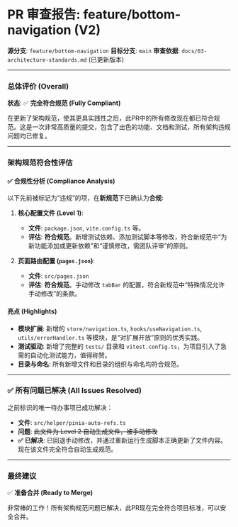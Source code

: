 # PR 审查报告: feature/bottom-navigation (V2)

**源分支**: `feature/bottom-navigation`
**目标分支**: `main`
**审查依据**: `docs/03-architecture-standards.md` (已更新版本)

---

### **总体评价 (Overall)**

**状态**: ✅ **完全符合规范 (Fully Compliant)**

在更新了架构规范，使其更具实践性之后，此PR中的所有修改现在都已符合规范。这是一次非常高质量的提交，包含了出色的功能、文档和测试，所有架构违规问题均已修复。

---

### **架构规范符合性评估**

#### ✅ **合规性分析 (Compliance Analysis)**

以下先前被标记为“违规”的项，在**新规范**下已确认为**合规**:

1.  **核心配置文件 (Level 1)**:
    *   **文件**: `package.json`, `vite.config.ts` 等。
    *   **评估**: **符合规范**。新增测试依赖、添加测试脚本等修改，符合新规范中“为新功能添加或更新依赖”和“谨慎修改，需团队评审”的原则。

2.  **页面路由配置 (`pages.json`)**:
    *   **文件**: `src/pages.json`
    *   **评估**: **符合规范**。手动修改 `tabBar` 的配置，符合新规范中“特殊情况允许手动修改”的条款。

#### 亮点 (Highlights)

*   **模块扩展**: 新增的 `store/navigation.ts`, `hooks/useNavigation.ts`, `utils/errorHandler.ts` 等模块，是“对扩展开放”原则的优秀实践。
*   **测试驱动**: 新增了完整的 `tests/` 目录和 `vitest.config.ts`，为项目引入了急需的自动化测试能力，值得称赞。
*   **目录与命名**: 所有新增文件和目录的组织与命名均符合规范。

---

### ✅ 所有问题已解决 (All Issues Resolved)

之前标识的唯一待办事项已成功解决：

*   **文件**: `src/helper/pinia-auto-refs.ts`
*   **问题**: ~~此文件为 Level 2 自动生成文件，被手动修改~~
*   **✅ 已解决**: 已回退手动修改，并通过重新运行生成脚本正确更新了文件内容。现在该文件完全符合自动生成规范。

---

### **最终建议**

✅ **准备合并 (Ready to Merge)**

非常棒的工作！所有架构规范问题已解决，此PR现在完全符合项目标准，可以安全合并。